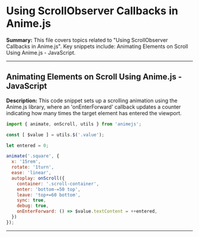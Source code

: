 # Using ScrollObserver Callbacks in Anime.js

**Summary:** This file covers topics related to "Using ScrollObserver Callbacks in Anime.js". Key snippets include: Animating Elements on Scroll Using Anime.js - JavaScript.

---

## Animating Elements on Scroll Using Anime.js - JavaScript

**Description:** This code snippet sets up a scrolling animation using the Anime.js library, where an 'onEnterForward' callback updates a counter indicating how many times the target element has entered the viewport.

```javascript
import { animate, onScroll, utils } from 'animejs';

const [ $value ] = utils.$('.value');

let entered = 0;

animate('.square', {
  x: '15rem',
  rotate: '1turn',
  ease: 'linear',
  autoplay: onScroll({
    container: '.scroll-container',
    enter: 'bottom-=50 top',
    leave: 'top+=60 bottom',
    sync: true,
    debug: true,
    onEnterForward: () => $value.textContent = ++entered,
  })
});
```

---